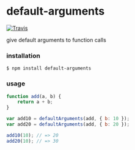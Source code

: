 default-arguments
=================


[![Travis](https://img.shields.io/travis/rust-lang/rust.svg)](https://travis-ci.org/arnellebalane/default-arguments)


give default arguments to function calls


### installation

```
$ npm install default-arguments
```


### usage

```javascript
function add(a, b) {
    return a + b;
}

var add10 = defaultArguments(add, { b: 10 });
var add20 = defaultArguments(add, { b: 20 });

add10(10); // => 20
add20(10); // => 30
```

